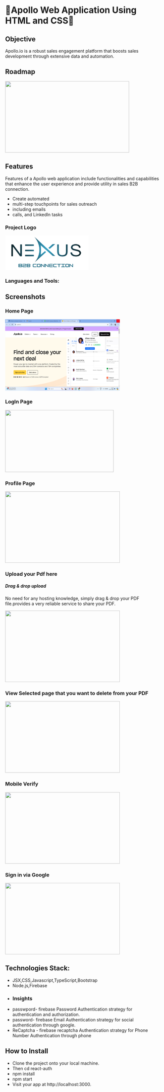 # 🎉Apollo Web Application Using HTML and CSS🎉
## Objective
<div>Apollo.io is a robust sales engagement platform that boosts sales development through extensive data and automation.</div>

## Roadmap
<div><img src="https://assets-global.website-files.com/62eb542250d6566e8b77a3d0/65502b058950083da616ff6e_1(73).png" width="400" height="230px"> </div>

## Features
<div>Features of a Apollo web application include functionalities and capabilities that enhance the user experience and provide utility in sales B2B connection. </div>

* Create automated
* multi-step touchpoints for sales outreach
* including emails
* calls, and LinkedIn tasks

<div> 
<h3>Project Logo</h3>
  <img src="BOOTSTRAP/assets/Logo-imp-final-draft.png" width="270px" height="110px">
</div>

<h3 align="left">Languages and Tools:</h3>
 <a href="https://encrypted-tbn0.gstatic.com/images?q=tbn:ANd9GcRMJkgzwPzEJkrrzFg1VJyku2aeTZ0PxNFD0g&s" alt="reactnative" width="40" height="40"/> </a>


## Screenshots
<div>
<h3>Home Page </h3>
  <img src="BOOTSTRAP/assets/Screenshot (22).png" width="370" height="230px"> 
</div>

<div> 
   <h3>LogIn Page </h3>
  <img src="https://github.com/Shanu-Git2002/PdfPageRemover-/assets/121647061/2fc57274-3e4e-44dd-850b-9b3c75ad1b9d" width="350" height="200px">
</div>
<div> 
   <h3>Profile Page </h3>
  <img src="https://github.com/Shanu-Git2002/PdfPageRemover-/assets/121647061/7cd0cd0d-7a1b-4e4f-ad17-47c72d4dccf8.png" width="370" height="230px">
</div>
<div> 
  <h3>Upload your Pdf here</h3>
  <h5>Drag & drop upload </h5>
  <p>No need for any hosting knowledge, simply drag & drop your PDF file.provides a very reliable service to share your PDF. </p>
  <img src="https://github.com/Shanu-Git2002/PdfPageRemover-/assets/121647061/23fbca55-e84b-4957-8959-7e63a6d07db5" width="370" height="230px"> 
</div>

<div> 
  <h3>View Selected page that you want to delete from your PDF</h3> 
  <img src="https://github.com/Shanu-Git2002/PdfPageRemover-/assets/121647061/4397d0d3-bb7f-4cc1-81ea-696223470e28.png" width="370" height="230px"> 
</div>

<div> 
  <h3>Mobile Verify</h3>
  <img src="https://github.com/Shanu-Git2002/PdfPageRemover-/assets/121647061/4d83ee64-9988-47a0-b77e-ca107b59e6e1" width="370" height="230px"> 
</div>
<div> 
  <h3>Sign in via Google</h3>
  <img src="https://github.com/Shanu-Git2002/PdfPageRemover-/assets/121647061/7d3ebe3f-e0e0-4233-8360-b5585d51f8fe" width="370" height="230px"> 
</div>

## Technologies Stack:
* JSX,CSS,Javascript,TypeScript,Bootstrap
* Node.js,Firebase
* 
  ### Insights
* passwpord- firebase Password Authentication strategy for authentication and authorization.
* password- firebase Email Authentication strategy for social authentication through  google.
* ReCaptcha - firebase recaptcha Authentication strategy for Phone Number Authentication through phone

  
## How to Install
* Clone the project onto your local machine.
* Then cd react-auth
* npm install
* npm start
* Visit your app at http://localhost:3000.



